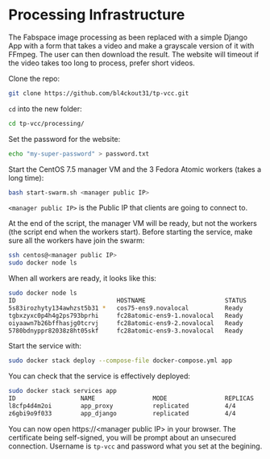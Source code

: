 # Processing Infrastructure

The Fabspace image processing as been replaced with a simple Django App with a form that takes a video and make a grayscale version of it with FFmpeg. The user can then download the result. The website will timeout if the video takes too long to process, prefer short videos.

Clone the repo:
```bash
git clone https://github.com/bl4ckout31/tp-vcc.git 
```

`cd` into the new folder:
```bash
cd tp-vcc/processing/
```

Set the password for the website:
```bash
echo "my-super-password" > password.txt
```

Start the CentOS 7.5 manager VM and the 3 Fedora Atomic workers (takes a long time):
```bash
bash start-swarm.sh <manager public IP>
```
`<manager public IP>` is the Public IP that clients are going to connect to.

At the end of the script, the manager VM will be ready, but not the workers (the script end when the workers start).
Before starting the service, make sure all the workers have join the swarm:
```bash
ssh centos@<manager public IP>
sudo docker node ls
```

When all workers are ready, it looks like this:
```bash 
sudo docker node ls
ID                            HOSTNAME                      STATUS              AVAILABILITY        MANAGER STATUS      ENGINE VERSION
5s83irozhyty134awhzst5b31 *   cos75-ens9.novalocal          Ready               Active              Leader              18.09.0
tgbxzyxc0p4h4g2ps793bprhi     fc28atomic-ens9-1.novalocal   Ready               Active                                  1.13.1
oiyaawn7b26bffhasjg0tcrvj     fc28atomic-ens9-2.novalocal   Ready               Active                                  1.13.1
5780bdnyppr82038z8ht05skf     fc28atomic-ens9-3.novalocal   Ready               Active                                  1.13.1
```

Start the service with:
```bash
sudo docker stack deploy --compose-file docker-compose.yml app
```

You can check that the service is effectively deployed:
```bash
sudo docker stack services app
ID                  NAME                MODE                REPLICAS            IMAGE               PORTS
l8cfp4d4m2oi        app_proxy           replicated          4/4                 proxy:latest        *:443->443/tcp
z6gbi9o9f033        app_django          replicated          4/4                 django-app:latest
```

You can now open https://\<manager public IP\> in your browser.
The certificate being self-signed, you will be prompt about an unsecured connection.
Username is `tp-vcc` and password what you set at the begining.